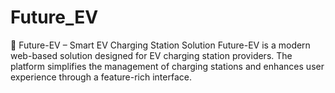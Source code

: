 # Future_EV
🚗 Future-EV – Smart EV Charging Station Solution Future-EV is a modern web-based solution designed for EV charging station providers. The platform simplifies the management of charging stations and enhances user experience through a feature-rich interface.
